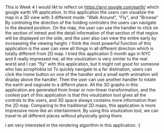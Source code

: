 This is Week 4
I would likt to reflect on https://arvr.google.com/earth/ which google earth VR application.
In this application the users can visualize the map in a 3D view with 3 different mode: "Walk Around", "Fly", and "Browse"
By controling the direction of the holding controlers the users can navigate to the desired position. On the map, the user can use the handler to click on 
the section of intrest and the detail information of that section of that region will be displayed on the side, and the user also can view the entire early by increaseing the 
viewing height.
I think the most powerful function of this application is the user can view all things in all different direction which is totally different from 2D map. 
I tried this application 5 month ago in NYC and it really impressed me; all the visulization is very similar to the real world and I can "fly" with this application, 
but it might not good for someone who has acrophobia lol
To quickly navigate to a far distination, users can click the home button
on one of the handler and a small earth animation will display above the handler. Then the user can use another handler to rotate the earth and nagivate to a differnt place.
All the 3D graphs in this application are generated from linear or non-linear transformation, and the coolest part of this application is that this visulization tool gives all the
controls to the users, and 3D space always contains more information than the 2D map.
Comparing to the traditional 2D maps, this application is more impressive more like an intertainment.
By using this visulization tool, we can travel to all different places without physically going there.

I am very interested in the rendering algorithm in this application. :)
